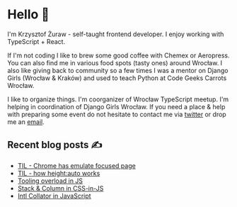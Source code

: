 # Hello 👋

I'm Krzysztof Żuraw - self-taught frontend developer. I enjoy working with TypeScript + React.

If I'm not coding I like to brew some good coffee with Chemex or Aeropress. You can also find me in
various food spots (tasty ones) around Wrocław. I also like giving back to community so a few times
I was a mentor on Django Girls (Wrocław & Kraków) and used to teach Python at Code Geeks Carrots Wrocław.

I like to organize things. I'm coorganizer of Wrocław TypeScript meetup.
I'm helping in coordination of Django Girls Wrocław.
If you need a place & help with preparing some event do not hesitate to contact me via
[twitter](https://twitter.com/krzysztof_zuraw) or drop me an [email](mailto:github@kzuraw.com).

## Recent blog posts ✍️

<!-- FEED-START -->
- [TIL - Chrome has emulate focused page](https://krzysztofzuraw.com/blog/2020/chrome-emulate-focused-page)
- [TIL - how height:auto works](https://krzysztofzuraw.com/blog/2020/height-auto)
- [Tooling overload in JS](https://krzysztofzuraw.com/blog/2020/tooling-overload-js)
- [Stack & Column in CSS-in-JS](https://krzysztofzuraw.com/blog/2020/stack-column-css-in-js)
- [Intl Collator in JavaScript](https://krzysztofzuraw.com/blog/2020/js-intl-collator)
<!-- FEED-END -->